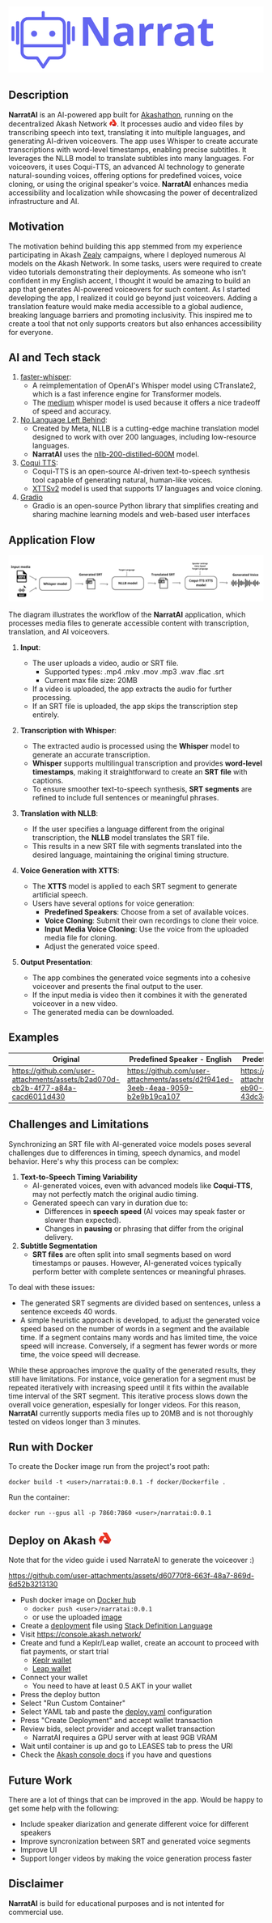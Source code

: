 
<img src="assets/image/banner.png"  alt="Narratai logo"/>

## Description
**NarratAI** is an AI-powered app built for [Akashathon](https://app.buidlbox.io/akash-network/akashathon-3),
running on the decentralized Akash Network <img src="assets/image/akash-logo-sm.png" alt="drawing" style="width:15px;"/>. 
It processes audio and video files by transcribing speech into text, translating it into multiple languages, and generating AI-driven voiceovers. 
The app uses Whisper to create accurate transcriptions with word-level timestamps, enabling precise subtitles. 
It leverages the NLLB model to translate subtibles into many languages. 
For voiceovers, it uses Coqui-TTS, an advanced AI technology to generate natural-sounding voices, offering options for predefined voices, voice cloning, or using the original speaker's voice. 
**NarratAI** enhances media accessibility and localization while showcasing the power of decentralized infrastructure and AI.

## Motivation
The motivation behind building this app stemmed from my experience participating in Akash [Zealy](https://zealy.io/cw/akashnetwork/questboard) campaigns, 
where I deployed numerous AI models on the Akash Network. 
In some tasks, users were required to create video tutorials demonstrating their deployments. 
As someone who isn’t confident in my English accent, 
I thought it would be amazing to build an app that generates AI-powered voiceovers for such content. As I started developing the app, I realized it could go beyond just voiceovers. 
Adding a translation feature would make media accessible to a global audience, 
breaking language barriers and promoting inclusivity. 
This inspired me to create a tool that not only supports creators but also enhances accessibility for everyone.

## AI and Tech stack

1. [faster-whisper](https://github.com/SYSTRAN/faster-whisper):
   - A reimplementation of OpenAI's Whisper model using CTranslate2, which is a fast inference engine for Transformer models.
   - The [medium](https://huggingface.co/Systran/faster-whisper-medium) whisper model is used because it offers a nice tradeoff of speed and accuracy.
2. [No Language Left Behind](https://ai.meta.com/research/no-language-left-behind/):
   - Created by Meta, NLLB is a cutting-edge machine translation model designed to work with over 200 languages, including low-resource languages.
   - **NarratAI** uses the [nllb-200-distilled-600M](https://huggingface.co/facebook/nllb-200-distilled-600M) model.
3. [Coqui TTS](https://github.com/coqui-ai/TTS):
   - Coqui-TTS is an open-source AI-driven text-to-speech synthesis tool capable of generating natural, human-like voices.
   - [XTTSv2](https://docs.coqui.ai/en/latest/models/xtts.html) model is used that supports 17 languages and voice cloning.
4. [Gradio](https://www.gradio.app/)
   - Gradio is an open-source Python library that simplifies creating and sharing machine learning models and web-based user interfaces
    
## Application Flow  
![alt text](assets/image/diagram.png)

The diagram illustrates the workflow of the **NarratAI** application, which processes media files to generate accessible content with transcription, translation, and AI voiceovers.

1. **Input**:  
   - The user uploads a video, audio or SRT file.  
     - Supported types: .mp4 .mkv .mov .mp3 .wav .flac .srt
     - Current max file size: 20MB 
   - If a video is uploaded, the app extracts the audio for further processing.  
   - If an SRT file is uploaded, the app skips the transcription step entirely.

2. **Transcription with Whisper**:  
   - The extracted audio is processed using the **Whisper** model to generate an accurate transcription.  
   - **Whisper** supports multilingual transcription and provides **word-level timestamps**, making it straightforward to create an **SRT file** with captions.  
   - To ensure smoother text-to-speech synthesis, **SRT segments** are refined to include full sentences or meaningful phrases.

3. **Translation with NLLB**:  
   - If the user specifies a language different from the original transcription, the **NLLB** model translates the SRT file.  
   - This results in a new SRT file with segments translated into the desired language, maintaining the original timing structure.  

4. **Voice Generation with XTTS**:  
   - The **XTTS** model is applied to each SRT segment to generate artificial speech.  
   - Users have several options for voice generation:
     - **Predefined Speakers**: Choose from a set of available voices.  
     - **Voice Cloning**: Submit their own recordings to clone their voice.  
     - **Input Media Voice Cloning**: Use the voice from the uploaded media file for cloning.  
     - Adjust the generated voice speed.

5. **Output Presentation**:  
   - The app combines the generated voice segments into a cohesive voiceover and presents the final output to the user. 
   - If the input media is video then it combines it with the generated voiceover in a new video.
   - The generated media can be downloaded.

## Examples

| Original                                  | Predefined Speaker - English | Predefined Speaker - Spanish | Voice Cloning - Japanese |
|-------------------------------------------|------------------------------|------------------------------|--------------------------|
|https://github.com/user-attachments/assets/b2ad070d-cb2b-4f77-a84a-cacd6011d430| https://github.com/user-attachments/assets/d2f941ed-3eeb-4eaa-9059-b2e9b19ca107| https://github.com/user-attachments/assets/e2d7b58d-eb90-46d6-ba0d-43dc3d06b3a7 | https://github.com/user-attachments/assets/3ed7d2dd-4a64-4b3e-abf5-4e2a28a3fcfd |


## Challenges and Limitations
Synchronizing an SRT file with AI-generated voice models poses several challenges due to differences in timing, speech dynamics, and model behavior. Here's why this process can be complex:
 1. **Text-to-Speech Timing Variability**
    - AI-generated voices, even with advanced models like **Coqui-TTS**, may not perfectly match the original audio timing.
    - Generated speech can vary in duration due to:
      - Differences in **speech speed** (AI voices may speak faster or slower than expected).
      - Changes in **pausing** or phrasing that differ from the original delivery.
2. **Subtitle Segmentation**
   - **SRT files** are often split into small segments based on word timestamps or pauses. However, AI-generated voices typically perform better with complete sentences or meaningful phrases.

To deal with these issues:
- The generated SRT segments are divided based on sentences, unless a sentence exceeds 40 words.
- A simple heuristic approach is developed, to adjust the generated voice speed based on the number of words in a segment and the available time. If a segment contains many words and has limited time, the voice speed will increase. Conversely, if a segment has fewer words or more time, the voice speed will decrease.

While these approaches improve the quality of the generated results, they still have limitations. For instance, voice generation for a segment must be repeated iteratively with increasing speed until it fits within the available time interval of the SRT segment. This iterative process slows down the overall voice generation, espesially for longer videos. 
For this reason, **NarratAI** currently supports media files up to 20MB and is not thoroughly tested on videos longer than 3 minutes.

## Run with Docker

To create the Docker image run from the project's root path:
```
docker build -t <user>/narratai:0.0.1 -f docker/Dockerfile .
```

Run the container:
```
docker run --gpus all -p 7860:7860 <user>/narratai:0.0.1 
```

## Deploy on Akash <img src="assets/image/akash-logo-sm.png" alt="drawing" style="width:25px;"/>

Note that for the video guide i used NarrateAI to generate the voiceover :)

https://github.com/user-attachments/assets/d60770f8-663f-48a7-869d-6d52b3213130

 - Push docker image on [Docker hub](https://hub.docker.com/)
   - `docker push <user>/narratai:0.0.1`
   - or use the uploaded [image](https://hub.docker.com/repository/docker/cro7/narratai/general)
 - Create a [deployment](deploy.yaml) file using [Stack Definition Language](https://akash.network/docs/getting-started/stack-definition-language/)
 - Visit https://console.akash.network/
 - Create and fund a Keplr/Leap wallet, create an account to proceed with fiat payments, or start trial
   - [Keplr wallet](https://akash.network/docs/getting-started/token-and-wallets/#keplr-wallet)
   - [Leap wallet](https://akash.network/docs/getting-started/token-and-wallets/#leap-cosmos-wallet)
- Connect your wallet
  - You need to have at least 0.5 AKT in your wallet
- Press the deploy button
- Select "Run Custom Container"
- Select YAML tab and paste the [deploy.yaml](deploy.yaml) configuration
- Press "Create Deployment" and accept wallet transaction
- Review bids, select provider and accept wallet transaction
  - NarratAI requires a GPU server with at least 9GB VRAM
- Wait until container is up and go to LEASES tab to press the URI
- Check the [Akash console docs](https://akash.network/docs/getting-started/quickstart-guides/akash-console/) if you have and questions


## Future Work
There are a lot of things that can be improved in the app. Would be happy to get some help with the following:
- Include speaker diarization and generate different voice for different speakers
- Improve syncronization between SRT and generated voice segments
- Improve UI 
- Support longer videos by making the voice generation process faster

## Disclaimer

**NarratAI** is build for educational purposes and is not intented for commercial use.
